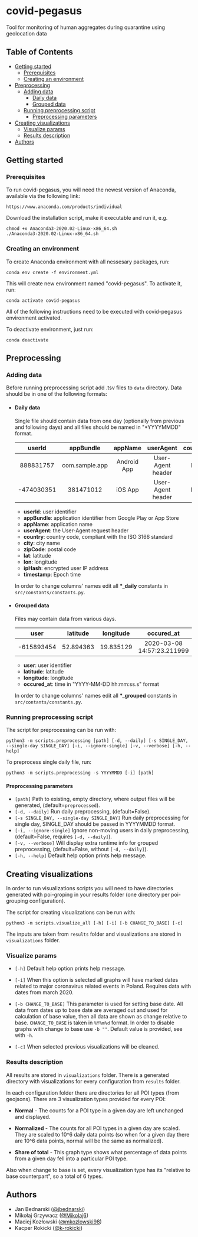 # covid-pegasus

Tool for monitoring of human aggregates during quarantine using geolocation data

## Table of Contents


* [Getting started](#getting-started)
  * [Prerequisites](#prerequisites)
  * [Creating an environment](#creating-an-environment)
* [Preprocessing](#preprocessing)
  * [Adding data](#adding-data)
    * [Daily data](#daily-data)
    * [Grouped data](#grouped-data)
  * [Running preprocessing script](#running-preprocessing-script)
    * [Preprocessing parameters](#preprocessing-parameters)
* [Creating visualizations](#creating-visualizations)
  * [Visualize params](#visualize-params)
  * [Results description](#results-description)
* [Authors](#authors)

## Getting started

### Prerequisites

To run covid-pegasus, you will need the newest version of Anaconda, available via the following link:

```
https://www.anaconda.com/products/individual
```

Download the installation script, make it executable and run it, e.g.

```
chmod +x Anaconda3-2020.02-Linux-x86_64.sh
./Anaconda3-2020.02-Linux-x86_64.sh
```

### Creating an environment

To create Anaconda environment with all nessesary packages, run:

```
conda env create -f environment.yml
```

This will create new environment named "covid-pegasus". To activate it, run:

```
conda activate covid-pegasus
```

All of the following instructions need to be executed with covid-pegasus environment activated.

To deactivate environment, just run:

```
conda deactivate
```

## Preprocessing

### Adding data

Before running preprocessing script add .tsv files to `data` directory. Data should be in one of the following formats: 

- #### Daily data

  Single file should contain data from one day (optionally from previous and following days) and all files should be named in "*YYYYMMDD" format.

  | **userId** | **appBundle** | **appName** | **userAgent** | **country** | **city** | **zipCode** | **lat** | **lon** | **ipHash** | **timestamp** |
  |   :---:    |     :---:     |    :---:    |     :---:     |    :---:    |  :---:   |    :---:    |  :---:  |  :---:  |    :---:   |      :---:    |
  | 888831757 | com.sample.app | Android App | User-Agent header | PL | Warsaw | 00-901 | 52.231586 | 21.007095 | -1893732788 | 1582594992769|
  |-474030351 | 381471012 | iOS App | User-Agent header | FR | Nantes | 44000 | 48.86131 | 2.33141 | 1572663506 | 1582594992687 |

  - **userId**: user identifier
  - **appBundle**: application identifier from Google Play or App Store
  - **appName**: application name
  - **userAgent**: the User-Agent request header
  - **country**: country code, compliant with the ISO 3166 standard
  - **city**: city name
  - **zipCode**: postal code
  - **lat**: latitude
  - **lon**: longitude
  - **ipHash**: encrypted user IP address
  - **timestamp**: Epoch time

  In order to change columns' names edit all **\*_daily** constants in `src/constants/constants.py`.

- #### Grouped data

  Files may contain data from various days.

  | **user** | **latitude** | **longitude** | **occured_at** |
  |   :---:    |     :---:     |    :---:    |     :---:     |
  | -615893454 | 52.894363 | 19.835129 | 2020-03-08 14:57:23.211999 |

  - **user**: user identifier
  - **latitude**: latitude
  - **longitude**: longitude
  - **occured_at**: time in "YYYY-MM-DD hh:mm:ss.s" format

  In order to change columns' names edit all **\*_grouped** constants in `src/contants/constants.py`.

### Running preprocessing script

The script for preprocessing can be run with:

```
python3 -m scripts.preprocessing [path] [-d, --daily] [-s SINGLE_DAY, --single-day SINGLE_DAY] [-i, --ignore-single] [-v, --verbose] [-h, --help]
```

To preprocess single daily file, run:

```
python3 -m scripts.preprocessing -s YYYYMMDD [-i] [path]
```

#### Preprocessing parameters

* `[path]` Path to existing, empty directory, where output files will be generated, (default=`preprocessed`).
* `[-d, --daily]` Run daily preprocessing, (default=False).
* `[-s SINGLE_DAY, --single-day SINGLE_DAY]` Run daily preprocessing for single day, SINGLE_DAY should be passed in YYYYMMDD format. 
* `[-i, --ignore-single]` Ignore non-moving users in daily preprocessing, (default=False, requires `[-d, --daily]`).
* `[-v, --verbose]` Will display extra runtime info for grouped preprocessing, (default=False, without `[-d, --daily]`).
* `[-h, --help]` Default help option prints help message.

## Creating visualizations

In order to run visualizations scripts you will need to have directories generated
 with poi-groping in your results folder (one directory per poi-grouping configuration).

The script for creating visualizations can be run with:

```
python3 -m scripts.visualize_all [-h] [-i] [-b CHANGE_TO_BASE] [-c]
```

The inputs are taken from `results` folder and visualizations are stored in
 `visualizations` folder.

### Visualize params
* `[-h]` Default help option prints help message.

* `[-i]` When this option is selected all graphs will have marked dates related to 
major coronavirus related events in Poland. Requires data with dates from march 2020.
 
*  `[-b CHANGE_TO_BASE]` This parameter is used for setting base date. 
All data from dates up to base date are averaged out and used for calculation 
of base value, then all data are shown as change relative to base. 
`CHANGE_TO_BASE` is taken in `%Y%m%d` format. In order to disable graphs
 with change to base use `-b ""`. Default value is provided, see with `-h`.

* `[-c]` When selected previous visualizations will be cleaned.

### Results description
All results are stored in `visualizations` folder. There is a generated 
directory with visualizations for every configuration from `results` folder.

In each configuration folder there are directories for all POI types 
(from geojsons). There are 3 visualization types provided for every POI:

* **Normal** - The counts for a POI type in a given day are left unchanged and 
displayed.

* **Normalized** - The counts for all POI types in a given day are scaled. They are 
scaled to 10^6 daily data points (so when for a given day there are 10^6 
data points, normal will be the same as normalized). 

* **Share of total** - This graph type shows what percentage of data points from 
a given day fell into a particular POI type.

Also when change to base is set, every visualization type has its "relative to 
base counterpart", so a total of 6 types.

## Authors

- Jan Bednarski ([@jbednarski](https://github.com/jbednarski))
- Mikołaj Grzywacz ([@Mikolaj6](https://github.com/Mikolaj6))
- Maciej Kozłowski ([@mkozlowski98](https://github.com/mkozlowski98))
- Kacper Rokicki ([@k-rokicki](https://github.com/k-rokicki))
